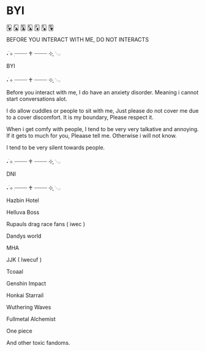 # BYI

🂱 🃜 🃚 🃖 🃁 🂭 🂺

BEFORE YOU INTERACT WITH ME, DO NOT INTERACTS

˖ ࣪⊹ ִ┈┈┈┈ ♰ ┈┈┈┈ ⊹ ִֶָ𓂅

BYI

˖ ࣪⊹ ִ┈┈┈┈ ♰ ┈┈┈┈ ⊹ ִֶָ𓂅


Before you interact with me, I do have an anxiety disorder. Meaning i cannot start conversations alot. 

I do allow cuddles or people to sit with me, Just please do not cover me due to a cover discomfort. It is my boundary, Please respect it.

When i get comfy with people, I tend to be very very talkative and annoying. If it gets to much for you, Pleaase tell me. Otherwise i will not know.

I tend to be very silent towards people.

˖ ࣪⊹ ִ┈┈┈┈ ♰ ┈┈┈┈ ⊹ ִֶָ𓂅

DNI

˖ ࣪⊹ ִ┈┈┈┈ ♰ ┈┈┈┈ ⊹ ִֶָ𓂅

Hazbin Hotel

Helluva Boss

Rupauls drag race fans ( iwec )

Dandys world

MHA

JJK ( Iwecuf )

Tcoaal

Genshin Impact

Honkai Starrail

Wuthering Waves

Fullmetal Alchemist

One piece

And other toxic fandoms.
